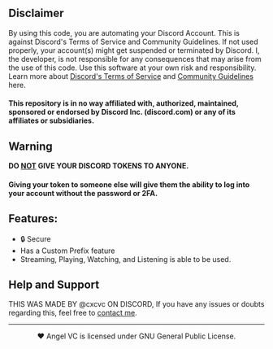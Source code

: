 ## Disclaimer
By using this code, you are automating your Discord Account. This is against Discord's Terms of Service and Community Guidelines. If not used properly, your account(s) might get suspended or terminated by Discord. I, the developer, is not responsible for any consequences that may arise from the use of this code. Use this software at your own risk and responsibility. Learn more about <a href="https://discord.com/terms">Discord's Terms of Service</a> and <a href="https://discord.com/guidelines">Community Guidelines</a> here.
#### This repository is in no way affiliated with, authorized, maintained, sponsored or endorsed by Discord Inc. (discord.com) or any of its affiliates or subsidiaries.

## Warning
**DO <ins>NOT</ins> GIVE YOUR DISCORD TOKENS TO ANYONE.**
#### Giving your token to someone else will give them the ability to log into your account without the password or 2FA.

## Features:
- 🔒 Secure
- Has a Custom Prefix feature
- Streaming, Playing, Watching, and Listening is able to be used.



## Help and Support
THIS WAS MADE BY @cxcvc ON DISCORD, If you have any issues or doubts regarding this, feel free to [contact me](https://discord.gg/comboy).

---

<p align="center">❤️ Angel VC is licensed under GNU General Public License.</p>
